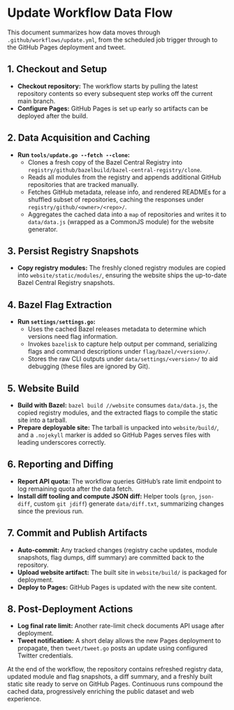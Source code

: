 # Update Workflow Data Flow

This document summarizes how data moves through `.github/workflows/update.yml`, from the scheduled job trigger through to the GitHub Pages deployment and tweet.

## 1. Checkout and Setup
- **Checkout repository:** The workflow starts by pulling the latest repository contents so every subsequent step works off the current main branch.
- **Configure Pages:** GitHub Pages is set up early so artifacts can be deployed after the build.

## 2. Data Acquisition and Caching
- **Run `tools/update.go --fetch --clone`:**  
  - Clones a fresh copy of the Bazel Central Registry into `registry/github/bazelbuild/bazel-central-registry/clone`.  
  - Reads all modules from the registry and appends additional GitHub repositories that are tracked manually.  
  - Fetches GitHub metadata, release info, and rendered READMEs for a shuffled subset of repositories, caching the responses under `registry/github/<owner>/<repo>/`.  
  - Aggregates the cached data into a `map` of repositories and writes it to `data/data.js` (wrapped as a CommonJS module) for the website generator.

## 3. Persist Registry Snapshots
- **Copy registry modules:** The freshly cloned registry modules are copied into `website/static/modules/`, ensuring the website ships the up-to-date Bazel Central Registry snapshots.

## 4. Bazel Flag Extraction
- **Run `settings/settings.go`:**  
  - Uses the cached Bazel releases metadata to determine which versions need flag information.  
  - Invokes `bazelisk` to capture help output per command, serializing flags and command descriptions under `flag/bazel/<version>/`.  
  - Stores the raw CLI outputs under `data/settings/<version>/` to aid debugging (these files are ignored by Git).

## 5. Website Build
- **Build with Bazel:** `bazel build //website` consumes `data/data.js`, the copied registry modules, and the extracted flags to compile the static site into a tarball.
- **Prepare deployable site:** The tarball is unpacked into `website/build/`, and a `.nojekyll` marker is added so GitHub Pages serves files with leading underscores correctly.

## 6. Reporting and Diffing
- **Report API quota:** The workflow queries GitHub’s rate limit endpoint to log remaining quota after the data fetch.
- **Install diff tooling and compute JSON diff:** Helper tools (`gron`, `json-diff`, custom `git jdiff`) generate `data/diff.txt`, summarizing changes since the previous run.

## 7. Commit and Publish Artifacts
- **Auto-commit:** Any tracked changes (registry cache updates, module snapshots, flag dumps, diff summary) are committed back to the repository.
- **Upload website artifact:** The built site in `website/build/` is packaged for deployment.
- **Deploy to Pages:** GitHub Pages is updated with the new site content.

## 8. Post-Deployment Actions
- **Log final rate limit:** Another rate-limit check documents API usage after deployment.
- **Tweet notification:** A short delay allows the new Pages deployment to propagate, then `tweet/tweet.go` posts an update using configured Twitter credentials.

At the end of the workflow, the repository contains refreshed registry data, updated module and flag snapshots, a diff summary, and a freshly built static site ready to serve on GitHub Pages. Continuous runs compound the cached data, progressively enriching the public dataset and web experience.
